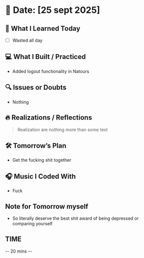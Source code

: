 # 📅 Date: [25 sept 2025]

## 🧠 What I Learned Today

- [ ] Wasted all day

## 💻 What I Built / Practiced

- Added logout functionality in Natours

## 🔍 Issues or Doubts

-  Nothing

## 🔥 Realizations / Reflections

> Realization are nothing more than some text

## 🛠 Tomorrow’s Plan

- Get the fucking shit together

## 🎧 Music I Coded With

- Fuck

## Note for Tomorrow myself

- So literally deserve the best shit award of being depressed or comparing yourself

## TIME

-- 20 mins --
